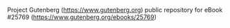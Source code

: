 Project Gutenberg (https://www.gutenberg.org) public repository for eBook #25769 (https://www.gutenberg.org/ebooks/25769)
